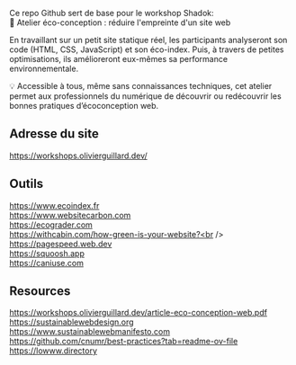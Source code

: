 Ce repo Github sert de base pour le workshop Shadok: <br />
🌱 Atelier éco-conception : réduire l'empreinte d'un site web

En travaillant sur un petit site statique réel, les participants analyseront son code (HTML, CSS, JavaScript) et son éco-index. Puis, à travers de petites optimisations, ils amélioreront eux-mêmes sa performance environnementale.

💡 Accessible à tous, même sans connaissances techniques, cet atelier permet aux professionnels du numérique de découvrir ou redécouvrir les bonnes pratiques d’écoconception web.

## Adresse du site
https://workshops.olivierguillard.dev/

## Outils
https://www.ecoindex.fr <br />
https://www.websitecarbon.com <br />
https://ecograder.com <br />
https://withcabin.com/how-green-is-your-website?<br />
https://pagespeed.web.dev <br />
https://squoosh.app <br />
https://caniuse.com

## Resources
https://workshops.olivierguillard.dev/article-eco-conception-web.pdf <br />
https://sustainablewebdesign.org <br />
https://www.sustainablewebmanifesto.com <br />
https://github.com/cnumr/best-practices?tab=readme-ov-file <br />
https://lowww.directory <br />

